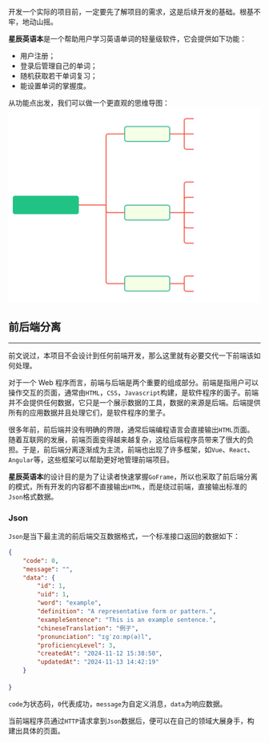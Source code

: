 开发一个实际的项目前，一定要先了解项目的需求，这是后续开发的基础。根基不牢，地动山摇。

**星辰英语本**是一个帮助用户学习英语单词的轻量级软件，它会提供如下功能：
- 用户注册；
- 登录后管理自己的单词；
- 随机获取若干单词复习；
- 能设置单词的掌握度。

从功能点出发，我们可以做一个更直观的思维导图：
![功能清单](../assets/功能清单.svg)

## 前后端分离
---
前文说过，本项目不会设计到任何前端开发，那么这里就有必要交代一下前端该如何处理。

对于一个 Web 程序而言，前端与后端是两个重要的组成部分。前端是指用户可以操作交互的页面，通常由`HTML`，`CSS`，`Javascript`构建，是软件程序的面子。前端并不会提供任何数据，它只是一个展示数据的工具，数据的来源是后端。后端提供所有的应用数据并且处理它们，是软件程序的里子。

很多年前，前后端并没有明确的界限，通常后端编程语言会直接输出`HTML`页面。随着互联网的发展，前端页面变得越来越复杂，这给后端程序员带来了很大的负担。于是，前后端分离逐渐成为主流，前端也出现了许多框架，如`Vue`、`React`、`Angular`等，这些框架可以帮助更好地管理前端项目。

**星辰英语本**的设计目的是为了让读者快速掌握`GoFrame`，所以也采取了前后端分离的模式，所有开发的内容都不直接输出`HTML`，而是绕过前端，直接输出标准的`Json`格式数据。

### Json
`Json`是当下最主流的前后端交互数据格式，一个标准接口返回的数据如下：
```json
{
    "code": 0,
    "message": "",
    "data": {
        "id": 1,
        "uid": 1,
        "word": "example",
        "definition": "A representative form or pattern.",
        "exampleSentence": "This is an example sentence.",
        "chineseTranslation": "例子",
        "pronunciation": "ɪɡˈzɑːmp(ə)l",
        "proficiencyLevel": 3,
        "createdAt": "2024-11-12 15:38:50",
        "updatedAt": "2024-11-13 14:42:19"
    }

}
```
`code`为状态码，`0`代表成功，`message`为自定义消息，`data`为响应数据。

当前端程序员通过`HTTP`请求拿到`Json`数据后，便可以在自己的领域大展身手，构建出具体的页面。